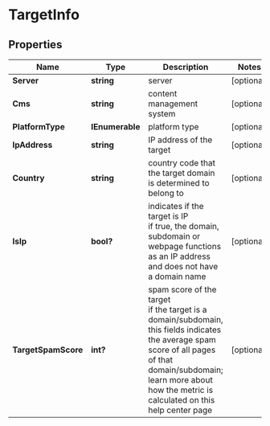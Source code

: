 # TargetInfo


## Properties

| Name | Type | Description | Notes |
|------------ | ------------- | ------------- | -------------|
**Server** | **string** | server |[optional]|
**Cms** | **string** | content management system |[optional]|
**PlatformType** | **IEnumerable<string>** | platform type |[optional]|
**IpAddress** | **string** | IP address of the target |[optional]|
**Country** | **string** | country code that the target domain is determined to belong to |[optional]|
**IsIp** | **bool?** | indicates if the target is IP<br>if true, the domain, subdomain or webpage functions as an IP address and does not have a domain name |[optional]|
**TargetSpamScore** | **int?** | spam score of the target<br>if the target is a domain/subdomain, this fields indicates the average spam score of all pages of that domain/subdomain;<br>learn more about how the metric is calculated on this help center page |[optional]|